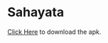 # Sahayata
<a href="https://github.com/aditya-dk7/Sahayata/raw/master/apk/Sahayata.apk">Click Here</a> to download the apk.

